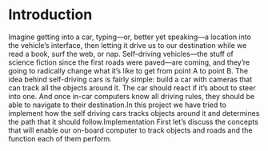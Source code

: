 <h1>Introduction</h1>
Imagine getting into a car, typing—or, better yet speaking—a location into the vehicle’s interface, then letting it drive us to our destination while we read a book, surf the web, or nap. Self-driving vehicles—the stuff of science fiction since the first roads were paved—are coming, and they’re going to radically change what it’s like to get from point A to point B. The idea behind self-driving cars is fairly simple: build a car with cameras that can track all the objects around it. The car should react if it’s about to steer into one. And once in-car computers know all driving rules, they should be able to navigate to their destination.In this project we have tried to implement how the self driving cars tracks objects around it and determines the path that it should follow.Implementation First let’s discuss the concepts that will enable our on-board computer to track objects and roads and the function each of them perform.